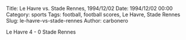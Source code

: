 Title: Le Havre vs. Stade Rennes, 1994/12/02
Date: 1994/12/02 00:00
Category: sports
Tags: football, football scores, Le Havre, Stade Rennes
Slug: le-havre-vs-stade-rennes
Author: carbonero


Le Havre 4 - 0 Stade Rennes
